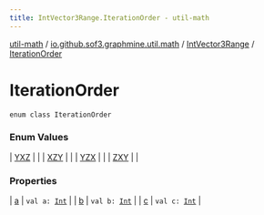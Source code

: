 ```yaml
---
title: IntVector3Range.IterationOrder - util-math
---
```


[util-math](../../../index.html) / [io.github.sof3.graphmine.util.math](../../index.html) / [IntVector3Range](../index.html) / [IterationOrder](./index.html)

# IterationOrder

`enum class IterationOrder`

### Enum Values

| [YXZ](-y-x-z.html) |  |
| [XZY](-x-z-y.html) |  |
| [YZX](-y-z-x.html) |  |
| [ZXY](-z-x-y.html) |  |

### Properties

| [a](a.html) | `val a: `[`Int`](https://kotlinlang.org/api/latest/jvm/stdlib/kotlin/-int/index.html) |
| [b](b.html) | `val b: `[`Int`](https://kotlinlang.org/api/latest/jvm/stdlib/kotlin/-int/index.html) |
| [c](c.html) | `val c: `[`Int`](https://kotlinlang.org/api/latest/jvm/stdlib/kotlin/-int/index.html) |

